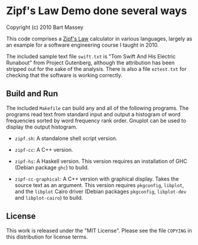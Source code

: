 # Zipf's Law Demo done several ways
Copyright (c) 2010 Bart Massey

This code comprises a
[Zipf's Law](http://en.wikipedia.org/wiki/Zipf%27s_law)
calculator in various languages, largely as an example for a
software engineering course I taught in 2010.

The included sample text file `swift.txt` is "Tom Swift And
His Electric Runabout" from Project Gutenberg, although the
attribution has been stripped out for the sake of the
analysis. There is also a file `eztest.txt` for checking
that the software is working correctly.

## Build and Run

The included `Makefile` can build any and all of the
following programs. The programs read text from standard
input and output a histogram of word frequencies sorted by
word frequency rank order. Gnuplot can be used to display
the output histogram.

* `zipf.sh`: A standalone shell script version.

* `zipf-cc`: A C++ version.

* `zipf-hs`: A Haskell version. This version requires an
  installation of GHC (Debian package `ghc`) to build.

* `zipf-cc-graphical`: A C++ version with graphical
   display. Takes the source text as an argument. This
   version requires `pkgconfig`, `libplot`, and the
   `libplot` Cairo driver (Debian packages `pkgconfig`,
   `libplot-dev` and `libplot-cairo`) to build.

## License

This work is released under the "MIT License". Please see
the file `COPYING` in this distribution for license terms.
